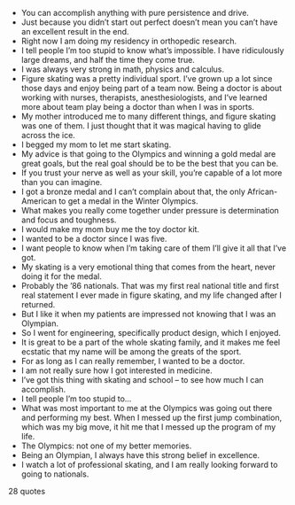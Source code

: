  - You can accomplish anything with pure persistence and drive.
 - Just because you didn’t start out perfect doesn’t mean you can’t have an excellent result in the end.
 - Right now I am doing my residency in orthopedic research.
 - I tell people I’m too stupid to know what’s impossible. I have ridiculously large dreams, and half the time they come true.
 - I was always very strong in math, physics and calculus.
 - Figure skating was a pretty individual sport. I’ve grown up a lot since those days and enjoy being part of a team now. Being a doctor is about working with nurses, therapists, anesthesiologists, and I’ve learned more about team play being a doctor than when I was in sports.
 - My mother introduced me to many different things, and figure skating was one of them. I just thought that it was magical having to glide across the ice.
 - I begged my mom to let me start skating.
 - My advice is that going to the Olympics and winning a gold medal are great goals, but the real goal should be to be the best that you can be.
 - If you trust your nerve as well as your skill, you’re capable of a lot more than you can imagine.
 - I got a bronze medal and I can’t complain about that, the only African-American to get a medal in the Winter Olympics.
 - What makes you really come together under pressure is determination and focus and toughness.
 - I would make my mom buy me the toy doctor kit.
 - I wanted to be a doctor since I was five.
 - I want people to know when I’m taking care of them I’ll give it all that I’ve got.
 - My skating is a very emotional thing that comes from the heart, never doing it for the medal.
 - Probably the ’86 nationals. That was my first real national title and first real statement I ever made in figure skating, and my life changed after I returned.
 - But I like it when my patients are impressed not knowing that I was an Olympian.
 - So I went for engineering, specifically product design, which I enjoyed.
 - It is great to be a part of the whole skating family, and it makes me feel ecstatic that my name will be among the greats of the sport.
 - For as long as I can really remember, I wanted to be a doctor.
 - I am not really sure how I got interested in medicine.
 - I’ve got this thing with skating and school – to see how much I can accomplish.
 - I tell people I’m too stupid to...
 - What was most important to me at the Olympics was going out there and performing my best. When I messed up the first jump combination, which was my big move, it hit me that I messed up the program of my life.
 - The Olympics: not one of my better memories.
 - Being an Olympian, I always have this strong belief in excellence.
 - I watch a lot of professional skating, and I am really looking forward to going to nationals.

28 quotes